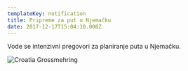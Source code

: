 ```yaml
---
templateKey: notification
title: Pripreme za put u Njemačku
date: 2017-12-17T15:04:10.000Z
---
```

Vode se intenzivni pregovori za planiranje puta u Njemačku.

![](/img/croatia_grossmehring.jpg "Croatia Grossmehring")